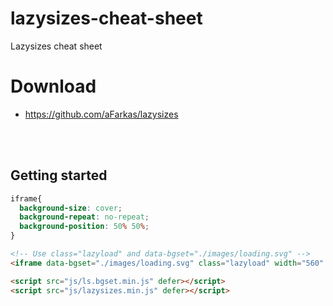 # lazysizes-cheat-sheet
Lazysizes cheat sheet


# Download
- https://github.com/aFarkas/lazysizes

<br><br>

## Getting started
```css
iframe{
  background-size: cover;
  background-repeat: no-repeat;
  background-position: 50% 50%;
}
```

```html
<!-- Use class="lazyload" and data-bgset="./images/loading.svg" -->
<iframe data-bgset="./images/loading.svg" class="lazyload" width="560" height="315" src="https://www.youtube.com/embed/X0usZecLFo4" title="YouTube video player" frameborder="0" allow="accelerometer; autoplay; clipboard-write; encrypted-media; gyroscope; picture-in-picture" allowfullscreen></iframe>

<script src="js/ls.bgset.min.js" defer></script>
<script src="js/lazysizes.min.js" defer></script>
```
